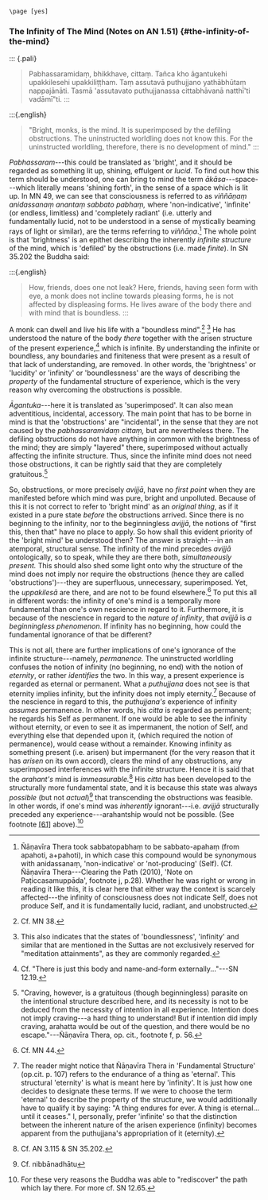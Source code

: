 ```{=context}
\page [yes]
```
### The Infinity of The Mind (Notes on AN 1.51) {#the-infinity-of-the-mind}

::: {.pali}
> Pabhassaramidaṃ, bhikkhave, cittaṃ. Tañca kho āgantukehi upakkilesehi
> upakkiliṭṭham. Taṃ assutavā puthujjano yathābhūtaṃ nappajānāti. Tasmā
> 'assutavato puthujjanassa cittabhāvanā natthī'ti vadāmī"ti.
:::

:::{.english}
> "Bright, monks, is the mind. It is superimposed by the defiling
> obstructions. The uninstructed worldling does not know this. For the
> uninstructed worldling, therefore, there is no development of mind."
:::

*Pabhassaram*---this could be translated as 'bright', and it should be
regarded as something lit up, shining, effulgent or *lucid*. To find out
how this term should be understood, one can bring to mind the term
*ākāsa*---space---which literally means 'shining forth', in the sense of
a space which is lit up. In MN 49, we can see that consciousness is
referred to as *viññāṇaṃ anidassanaṃ anantaṃ sabbato pabhaṃ,* where
'non-indicative', 'infinite' (or endless, limitless) and 'completely
radiant' (i.e. utterly and fundamentally lucid, not to be understood in
a sense of mystically beaming rays of light or similar), are the terms
referring to *viññāṇa*.[^57] The whole point is that
'brightness' is an epithet describing the inherently *infinite
structure* of the mind, which is 'defiled' by the obstructions (i.e.
made *finite*). In SN 35.202 the Buddha said:

:::{.english}
> How, friends, does one not leak? Here, friends, having seen form
> with eye, a monk does not incline towards pleasing forms, he is not
> affected by displeasing forms. He lives aware of the body there and
> with mind that is boundless.
:::

A monk can dwell and live his life with a "boundless
mind".[^58]  [^59] He has understood the
nature of the body *there* together with the arisen structure of the
present experience,[^60] which is infinite. By
understanding the infinite or boundless, any boundaries and finiteness
that were present as a result of that lack of understanding, are
removed. In other words, the 'brightness' or 'lucidity' or 'infinity' or
'boundlessness' are the ways of describing the *property* of the
fundamental structure of experience, which is the very reason why
overcoming the obstructions is possible.

*Āgantuka*---here it is translated as 'superimposed'. It can also mean
adventitious, incidental, accessory. The main point that has to be borne
in mind is that the 'obstructions' are "incidental", in the sense that
they are not caused by the *pabhassaramidaṃ cittaṃ,* but are
nevertheless there. The defiling obstructions do not have anything in
common with the brightness of the mind; they are simply "layered" there,
superimposed without actually affecting the infinite structure. Thus,
since the infinite mind does not need those obstructions, it can be
rightly said that they are completely gratuitous.[^61]

So, obstructions, or more precisely *avijjā*, have no *first point* when
they are manifested before which mind was pure, bright and unpolluted.
Because of this it is not correct to refer to 'bright mind' as an
*original thing*, as if it existed in a pure state *before* the
obstructions arrived. Since there is no beginning to the infinity, nor
to the beginningless *avijjā*, the notions of "first this, then that"
have no place to apply. So how shall this evident priority of the
'bright mind' be understood then? The answer is straight---in an
atemporal, structural sense. The infinity of the mind precedes *avijjā*
ontologically, so to speak, while they are there both, *simultaneously
present.* This should also shed some light onto why the structure of the
mind does not imply nor require the obstructions (hence they are called
'obstructions')---they are superfluous, unnecessary, superimposed. Yet,
the *uppakilesā* are there, and are not to be found
elsewhere.[^62] To put this all in different words: the
infinity of one's mind is a temporally more fundamental than one's own
nescience in regard to it. Furthermore, it is because of the nescience
in regard to the *nature of infinity*, that *avijjā* is *a
beginningless* *phenomenon*. If infinity has no beginning, how could the
fundamental ignorance of that be different?

This is not all, there are further implications of one's ignorance of
the infinite structure---namely, *permanence.* The uninstructed
worldling confuses the notion of infinity (no beginning, no end) with
the notion of *eternity*, or rather *identifies* the two. In this way, a
present experience is regarded as eternal or permanent. What a
*puthujjana* does not see is that eternity implies infinity, but the
infinity does not imply eternity.[^63] Because of the
nescience in regard to this, the *puthujjana's* experience of infinity
*assumes* permanence. In other words, his *citta* is regarded as
permanent; he regards his Self as permanent. If one would be able to see
the infinity without eternity, or even to see it as impermanent, the
notion of Self, and everything else that depended upon it, (which
required the notion of permanence), would cease without a remainder.
Knowing infinity as something present (i.e. arisen) but impermanent (for
the very reason that it has *arisen* on its own accord), clears the mind
of any obstructions, any superimposed interferences with the infinite
structure. Hence it is said that the *arahant's* mind is
*immeasurable.*[^64] His *citta* has been developed to
the structurally more fundamental state, and it is because this state
was always *possible* (but not *actual*)[^65] that
transcending the obstructions was feasible. In other words, if one's
mind was *inherently* ignorant---i.e. *avijjā* structurally preceded any
experience---arahantship would not be possible. (See footnote
[\[61\]](#fn61) above).[^66]

[^57]: Ñāṇavīra Thera took sabbatopabhaṃ to be sabbato-apahaṃ (from
    apahoti, a+pahoti), in which case this compound would be synonymous
    with anidassanaṃ, 'non-indicative' or 'not-producing' (Self). (Cf.
    Ñāṇavīra Thera---Clearing the Path (2010), 'Note on
    Paṭiccasamuppāda', footnote j, p.28). Whether he was right or wrong
    in reading it like this, it is clear here that either way the
    context is scarcely affected---the infinity of consciousness does
    not indicate Self, does not produce Self, and it is fundamentally
    lucid, radiant, and unobstructed.

[^58]: Cf. MN 38.

[^59]: This also indicates that the states of 'boundlessness', 'infinity'
    and similar that are mentioned in the Suttas are not exclusively
    reserved for "meditation attainments", as they are commonly
    regarded.

[^60]: Cf. "There is just this body and name-and-form externally..."---SN 12.19.

[^61]: "Craving, however, is a gratuitous (though beginningless) parasite
    on the intentional structure described here, and its necessity is
    not to be deduced from the necessity of intention in all experience.
    Intention does not imply craving---a hard thing to understand! But
    if intention did imply craving, arahatta would be out of the
    question, and there would be no escape."---Ñāṇavīra Thera, op. cit.,
    footnote f, p. 56.

[^62]: Cf. MN 44.

[^63]: The reader might notice that Ñāṇavīra Thera in 'Fundamental
    Structure' (op.cit. p. 107) refers to the endurance of a thing as
    'eternal'. This structural 'eternity' is what is meant here by
    'infinity'. It is just how one decides to designate these terms. If
    we were to choose the term 'eternal' to describe the property of the
    structure, we would additionally have to qualify it by saying: "A
    thing endures for ever. A thing is eternal... until it ceases." I,
    personally, prefer 'infinite' so that the distinction between the
    inherent nature of the arisen experience (infinity) becomes apparent
    from the puthujjana's appropriation of it (eternity).

[^64]: Cf. AN 3.115 & SN 35.202.

[^65]: Cf. nibbānadhātu

[^66]: For these very reasons the Buddha was able to "rediscover" the path
    which lay there. For more cf. SN 12.65.
